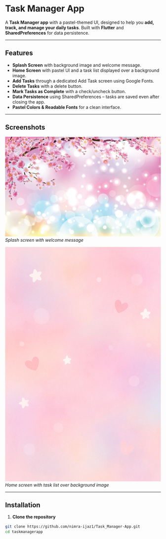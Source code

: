 # Task Manager App

A **Task Manager app** with a pastel-themed UI, designed to help you **add, track, and manage your daily tasks**. Built with **Flutter** and **SharedPreferences** for data persistence.

---

## Features

- **Splash Screen** with background image and welcome message.
- **Home Screen** with pastel UI and a task list displayed over a background image.
- **Add Tasks** through a dedicated Add Task screen using Google Fonts.
- **Delete Tasks** with a delete button.
- **Mark Tasks as Complete** with a check/uncheck button.
- **Data Persistence** using SharedPreferences – tasks are saved even after closing the app.
- **Pastel Colors & Readable Fonts** for a clean interface.

---

## Screenshots

![Splash Screen](images/splash_bg.jpg)  
*Splash screen with welcome message*

![Home Screen](images/home_bg.jpg)  
*Home screen with task list over background image*

---

## Installation

1. **Clone the repository**
```bash
git clone https://github.com/nimra-ijaz1/Task_Manager-App.git
cd taskmanagerapp
